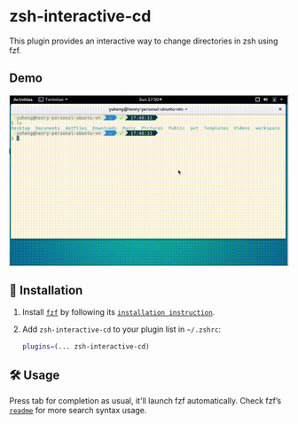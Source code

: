 # zsh-interactive-cd

This plugin provides an interactive way to change directories in zsh using fzf.

## Demo

![`demo`](demo.gif)

## 🚀 Installation

1. Install [`fzf`](HTTPS://github.com/junegunn/fzf) by following its
   [`installation instruction`](HTTPS://github.com/junegunn/fzf#installation).

2. Add `zsh-interactive-cd` to your plugin list in `~/.zshrc`:

    ```zsh
    plugins=(... zsh-interactive-cd)
    ```

## 🛠️ Usage

Press tab for completion as usual, it'll launch fzf automatically. Check fzf’s
[`readme`](HTTPS://github.com/junegunn/fzf#search-syntax) for more search syntax
usage.
